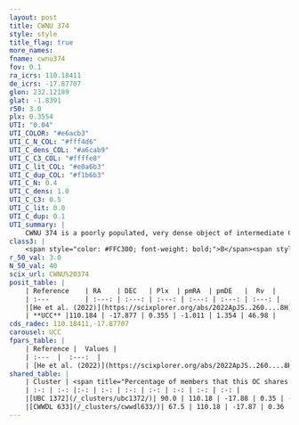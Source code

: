 ```yaml
---
layout: post
title: CWNU 374
style: style
title_flag: true
more_names: 
fname: cwnu374
fov: 0.1
ra_icrs: 110.18411
de_icrs: -17.87707
glon: 232.12189
glat: -1.8391
r50: 3.0
plx: 0.3554
UTI: "0.04"
UTI_COLOR: "#e6acb3"
UTI_C_N_COL: "#fff4d6"
UTI_C_dens_COL: "#a6cab9"
UTI_C_C3_COL: "#ffffe8"
UTI_C_lit_COL: "#e0a6b3"
UTI_C_dup_COL: "#f1b6b3"
UTI_C_N: 0.4
UTI_C_dens: 1.0
UTI_C_C3: 0.5
UTI_C_lit: 0.0
UTI_C_dup: 0.1
UTI_summary: |
    CWNU 374 is a poorly populated, very dense object of intermediate C3 quality. It was recently reported in the literature.<br><br><span style="color: #99180f; font-weight: bold;">Warning: </span>This is likely a duplicate object, which shares a large percentage of members with at least one previously reported entry.
class3: |
    <span style="color: #FFC300; font-weight: bold;">B</span><span style="color: #FFC300; font-weight: bold;">B</span>
r_50_val: 3.0
N_50_val: 40
scix_url: CWNU%20374
posit_table: |
    | Reference    | RA    | DEC   | Plx  | pmRA  | pmDE   |  Rv  |
    | :---         | :---: | :---: | :---: | :---: | :---: | :---: |
    |[He et al. (2022)](https://scixplorer.org/abs/2022ApJS..260....8H) | 110.19 | -17.873 | 0.35 | -1.01 | 1.35 | -- |
    | **UCC** |110.184 | -17.877 | 0.355 | -1.011 | 1.354 | 46.98 | 
cds_radec: 110.18411,-17.87707
carousel: UCC
fpars_table: |
    | Reference |  Values |
    | :---  |  :---:  |
    | [He et al. (2022)](https://scixplorer.org/abs/2022ApJS..260....8H) | `AG=0.75, m-M=12.05, logAge=8.5, Z=0.024` |
shared_table: |
    | Cluster | <span title="Percentage of members that this OC shares with the ones listed">%</span>   | RA   | DEC   | Plx   | pmRA  | pmDE  | Rv | UTI |
    | :-: | :-: |:-: | :-: | :-: | :-: | :-: | :-: | :-: |
    |[UBC 1372](/_clusters/ubc1372/)| 90.0 | 110.18 | -17.88 | 0.35 | -1.01 | 1.35 | 46.98 |0.61 |
    |[CWWDL 633](/_clusters/cwwdl633/)| 67.5 | 110.18 | -17.87 | 0.36 | -1.02 | 1.34 | -- |0.04 |
---
```

